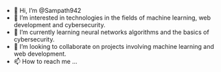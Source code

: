 - 👋 Hi, I’m @Sampath942
- 👀 I’m interested in technologies in the fields of machine learning, web development and cybersecurity.
- 🌱 I’m currently learning neural networks algorithms and the basics of cybersecurity.
- 💞️ I’m looking to collaborate on projects involving machine learning and web development.
- 📫 How to reach me ...

<!---
Sampath942/Sampath942 is a ✨ special ✨ repository because its `README.md` (this file) appears on your GitHub profile.
You can click the Preview link to take a look at your changes.
--->
